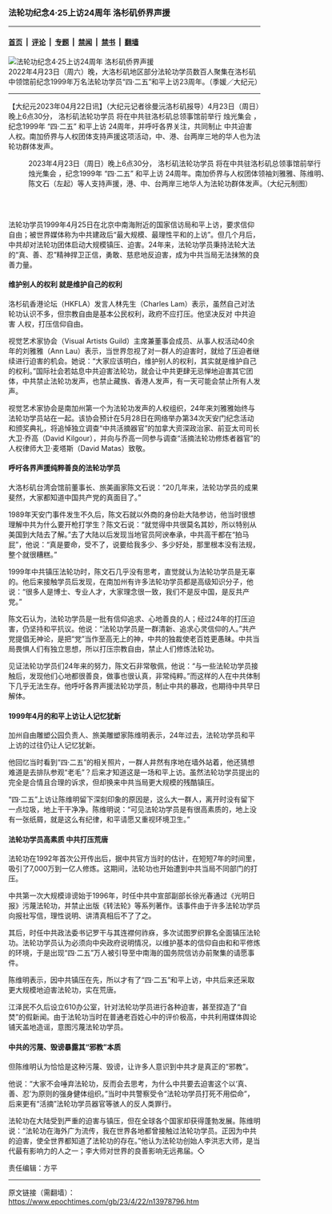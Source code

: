### 法轮功纪念4·25上访24周年 洛杉矶侨界声援

---

#### [首页](../../../..?n13978796) &nbsp;|&nbsp; [评论](../../../../../epoch-comment?n13978796) &nbsp;|&nbsp; [专题](../../../../../epoch-special?n13978796) &nbsp;|&nbsp; [禁闻](../../../../../epoch-news?n13978796) &nbsp;|&nbsp; [禁书](../../../../../books?n13978796) &nbsp;|&nbsp; [翻墙](https://github.com/gfw-breaker/nogfw/blob/master/README.md?n13978796)


<div><img alt="法轮功纪念4·25上访24周年 洛杉矶侨界声援" class="attachment-djy_600_400 size-djy_600_400 wp-post-image" src="https://i.epochtimes.com/assets/uploads/2023/04/id13978810-DSC02447-600x400.jpg"/>
<div class="caption">
 2022年4月23日（周六）晚，大洛杉矶地区部分法轮功学员数百人聚集在洛杉矶中领馆前纪念1999年万名法轮功学员“四·二五”和平上访23周年。（季媛／大纪元）
</div></div><hr/><div class="post_content" id="artbody" itemprop="articleBody">
 <!-- article content begin -->
 <p>
  【大纪元2023年04月22日讯】（大纪元记者徐曼沅洛杉矶报导）4月23日（周日）晚上6点30分，
  <ok href="https://www.epochtimes.com/gb/tag/%E6%B4%9B%E6%9D%89%E7%9F%B6%E6%B3%95%E8%BD%AE%E5%8A%9F%E5%AD%A6%E5%91%98.html">
   洛杉矶法轮功学员
  </ok>
  将在中共驻洛杉矶总领事馆前举行
  <ok href="https://www.epochtimes.com/gb/tag/%E7%83%9B%E5%85%89%E9%9B%86%E4%BC%9A.html">
   烛光集会
  </ok>
  ，纪念1999年
  <ok href="https://www.epochtimes.com/gb/tag/%E2%80%9C%E5%9B%9B%C2%B7%E4%BA%8C%E4%BA%94%E2%80%9D.html">
   “四·二五”
  </ok>
  <ok href="https://www.epochtimes.com/gb/tag/%E5%92%8C%E5%B9%B3%E4%B8%8A%E8%AE%BF.html">
   和平上访
  </ok>
  24周年，并呼吁各界关注，共同制止
  <ok href="https://www.epochtimes.com/gb/tag/%E4%B8%AD%E5%85%B1%E8%BF%AB%E5%AE%B3.html">
   中共迫害
  </ok>
  人权。南加侨界与人权团体支持声援这项活动，中、港、台两岸三地的华人也为法轮功群体发声。
 </p>
 <figure aria-describedby="caption-attachment-13978815" class="wp-caption aligncenter" id="attachment_13978815" style="width: 600px">
  <ok href="https://i.epochtimes.com/assets/uploads/2023/04/id13978815-e749873b9c3752ba896f8a4a.jpg" target="_blank">
   <img alt="" class="size-large wp-image-13978815" src="https://i.epochtimes.com/assets/uploads/2023/04/id13978815-e749873b9c3752ba896f8a4a-600x450.jpg"/>
  </ok>
  <br/><figcaption class="wp-caption-text" id="caption-attachment-13978815">
   2023年4月23日（周日）晚上6点30分，
   <ok href="https://www.epochtimes.com/gb/tag/%E6%B4%9B%E6%9D%89%E7%9F%B6%E6%B3%95%E8%BD%AE%E5%8A%9F%E5%AD%A6%E5%91%98.html">
    洛杉矶法轮功学员
   </ok>
   将在中共驻洛杉矶总领事馆前举行
   <ok href="https://www.epochtimes.com/gb/tag/%E7%83%9B%E5%85%89%E9%9B%86%E4%BC%9A.html">
    烛光集会
   </ok>
   ，纪念1999年
   <ok href="https://www.epochtimes.com/gb/tag/%E2%80%9C%E5%9B%9B%C2%B7%E4%BA%8C%E4%BA%94%E2%80%9D.html">
    “四·二五”
   </ok>
   <ok href="https://www.epochtimes.com/gb/tag/%E5%92%8C%E5%B9%B3%E4%B8%8A%E8%AE%BF.html">
    和平上访
   </ok>
   24周年。南加侨界与人权团体领袖刘雅雅、陈维明、陈文石（左起）等人支持声援，港、中、台两岸三地华人为法轮功群体发声。（大纪元制图）
  </figcaption><br/>
 </figure><br/>
 <p>
  法轮功学员1999年4月25日在北京中南海附近的国家信访局和平上访，要求信仰自由；被世界媒体称为中共建政后“最大规模、最理性平和的上访”。但几个月后，中共却对法轮功团体启动大规模镇压、迫害。24年来，法轮功学员秉持法轮大法的“真、善、忍”精神捍卫正信，勇敢、慈悲地反迫害，成为中共当局无法抹煞的良善力量。
 </p>
 <h4>
  维护别人的权利 就是维护自己的权利
 </h4>
 <p>
  洛杉矶香港论坛（HKFLA）发言人林先生（Charles Lam）表示，虽然自己对法轮功认识不多，但宗教自由是基本公民权利，政府不应打压。他坚决反对
  <ok href="https://www.epochtimes.com/gb/tag/%E4%B8%AD%E5%85%B1%E8%BF%AB%E5%AE%B3.html">
   中共迫害
  </ok>
  人权，打压信仰自由。
 </p>
 <p>
  视觉艺术家协会（Visual Artists Guild）主席兼董事会成员、从事人权活动40余年的刘雅雅（Ann Lau）表示，当世界忽视了对一群人的迫害时，就给了压迫者继续进行迫害的机会。她说：“大家应该明白，维护别人的权利，其实就是维护自己的权利。”国际社会若姑息中共迫害法轮功，就会让中共更肆无忌惮地迫害其它团体，中共禁止法轮功发声，也禁止藏族、香港人发声，有一天可能会禁止所有人发声。
 </p>
 <p>
  视觉艺术家协会是南加州第一个为法轮功发声的人权组织，24年来刘雅雅始终与法轮功学员站在一起。该协会预计在5月28日在网络举办第34次天安门纪念活动和颁奖典礼，将追悼独立调查“中共活摘器官”的加拿大资深政治家、前亚太司司长大卫‧乔高（David Kilgour），并向与乔高一同参与调查“活摘法轮功修炼者器官”的人权律师大卫‧麦塔斯（David Matas）致敬。
 </p>
 <h4>
  呼吁各界声援纯粹善良的法轮功学员
 </h4>
 <p>
  大洛杉矶台湾会馆前董事长、旅美画家陈文石说：“20几年来，法轮功学员的成果斐然，大家都知道中国共产党的真面目了。”
 </p>
 <p>
  1989年天安门事件发生不久后，陈文石就以外商的身份赴大陆参访，他当时很想理解中共为什么要开枪打学生？陈文石说：“就觉得中共很莫名其妙，所以特别从美国到大陆去了解。”去了大陆以后发现当地官员阿谀奉承，中共高干都在“拍马屁”，他说：“真是要命，受不了，说要给我多少、多少好处，那里根本没有法规，整个就很糟糕。”
 </p>
 <p>
  1999年中共镇压法轮功时，陈文石几乎没有思考，直觉就认为法轮功学员是无辜的。他后来接触学员后发现，在南加州有许多法轮功学员都是高级知识分子，他说：“很多人是博士、专业人才，大家理念很一致，我们不是反中国，是反共产党。”
 </p>
 <p>
  陈文石认为，法轮功学员是一批有信仰追求、心地善良的人；经过24年的打压迫害，仍坚持和平抗议。他说：“法轮功学员是一群清新、追求心灵信仰的人。”共产党提倡无神论，是把“党”当作至高无上的神，中共的独裁使老百姓更愚昧。中共当局畏惧人们有独立思想，所以打压宗教自由，禁止人们修炼法轮功。
 </p>
 <p>
  见证法轮功学员们24年来的努力，陈文石非常敬佩，他说：“与一些法轮功学员接触后，发现他们心地都很善良，做事也很认真，非常纯粹。”而这样的人在中共体制下几乎无法生存。他呼吁各界声援法轮功学员，制止中共的暴政，也期待中共早日解体。
 </p>
 <h4>
  1999年4月的和平上访让人记忆犹新
 </h4>
 <p>
  加州自由雕塑公园负责人、旅美雕塑家陈维明表示，24年过去，法轮功学员和平上访的过往仍让人记忆犹新。
 </p>
 <p>
  他回忆当时看到“四·二五”的相关照片，一群人井然有序地在墙外站着，他还猜想难道是去排队参观“老毛”？后来才知道这是一场和平上访。虽然法轮功学员提出的完全是合情且合理的诉求，但却换来中共当局更大规模的残酷镇压。
 </p>
 <p>
  “四·二五”上访让陈维明留下深刻印象的原因是，这么大一群人，离开时没有留下一点垃圾，地上干干净净。陈维明说：“可见法轮功学员是有很高素质的，地上没有一张纸屑，就是这么有纪律，和平请愿又重视环境卫生。”
 </p>
 <h4>
  法轮功学员高素质 中共打压荒唐
 </h4>
 <p>
  法轮功在1992年首次公开传出后，据中共官方当时的估计，在短短7年的时间里，吸引了7,000万到一亿人修炼。这期间，法轮功也开始遭到中共当局不同部门的打压。
 </p>
 <p>
  中共第一次大规模诽谤始于1996年，时任中共中宣部副部长徐光春通过《光明日报》污蔑法轮功，并禁止出版《转法轮》等系列著作。该事件由于许多法轮功学员向报社写信，理性说明、讲清真相后不了了之。
 </p>
 <p>
  其后，时任中共政法委书记罗干与其连襟何祚庥，多次试图罗织罪名全面镇压法轮功。法轮功学员认为必须向中央政府说明情况，以维护基本的信仰自由和和平修炼的环境，于是出现“四·二五”万人被引导至中南海的国务院信访办前聚集的请愿事件。
 </p>
 <p>
  陈维明表示，因中共镇压在先，所以才有了“四·二五”和平上访，中共后来还采取更大规模地迫害法轮功，实在荒唐。
 </p>
 <p>
  江泽民不久后设立610办公室，针对法轮功学员进行各种迫害，甚至捏造了“自焚”的假新闻。由于法轮功当时在普通老百姓心中的评价极高，中共利用媒体舆论铺天盖地造谣，意图污蔑法轮功学员。
 </p>
 <h4>
  中共的污蔑、毁谤暴露其“邪教”本质
 </h4>
 <p>
  但陈维明认为恰恰是这种污蔑、毁谤，让许多人意识到中共才是真正的“邪教”。
 </p>
 <p>
  他说：“大家不会唾弃法轮功，反而会去思考，为什么中共要去迫害这个以‘真、善、忍’为原则的强身健体组织。”当时中共警察受令“法轮功学员打死不用偿命”，后来更有“活摘”法轮功学员器官等骇人的反人类罪行。
 </p>
 <p>
  法轮功在大陆受到严重的迫害与镇压，但在全球各个国家却获得蓬勃发展。陈维明说：“法轮功在海外广为流传，我在世界各地都曾接触过法轮功学员。正因为中共的迫害，使全世界都知道了法轮功的存在。”他认为法轮功创始人李洪志大师，是当代最有影响力的人之一；李大师对世界的良善影响无远弗届。◇
 </p>
 <p>
  责任编辑：方平
 </p>
 <!-- article content end -->
 <div id="below_article_ad">
 </div>
</div>


---

原文链接（需翻墙）：https://www.epochtimes.com/gb/23/4/22/n13978796.htm